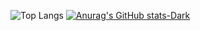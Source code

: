 <!--
**renatobjr/renatobjr** is a ✨ _special_ ✨ repository because its `README.md` (this file) appears on your GitHub profile.

Here are some ideas to get you started:

- 🔭 I’m currently working on ...
- 🌱 I’m currently learning ...
- 👯 I’m looking to collaborate on ...
- 🤔 I’m looking for help with ...
- 💬 Ask me about ...
- 📫 How to reach me: ...
- 😄 Pronouns: ...
- ⚡ Fun fact: ...
-->
![Top Langs](https://github-readme-stats.vercel.app/api/top-langs/?username=renatobjr&layout=compact)
[![Anurag's GitHub stats-Dark](https://github-readme-stats.vercel.app/api?username=renatobjr&show_icons=true&theme=dark#gh-dark-mode-only)](https://github.com/anuraghazra/github-readme-stats#gh-dark-mode-only)

